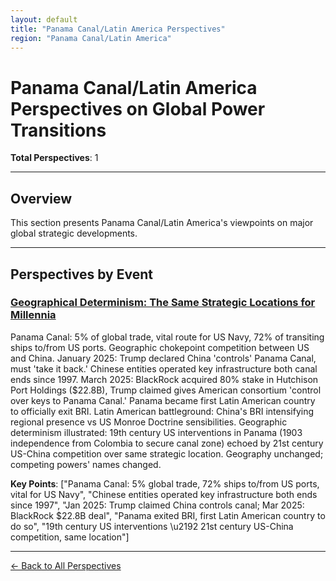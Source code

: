 ```yaml
---
layout: default
title: "Panama Canal/Latin America Perspectives"
region: "Panama Canal/Latin America"
---
```


# Panama Canal/Latin America Perspectives on Global Power Transitions

**Total Perspectives**: 1

---

## Overview

This section presents Panama Canal/Latin America's viewpoints on major global strategic developments.

---

## Perspectives by Event

### [Geographical Determinism: The Same Strategic Locations for Millennia](/events/geographical-determinism-the-same-strategic-locations-for-millennia)

Panama Canal: 5% of global trade, vital route for US Navy, 72% of transiting ships to/from US ports. Geographic chokepoint competition between US and China. January 2025: Trump declared China 'controls' Panama Canal, must 'take it back.' Chinese entities operated key infrastructure both canal ends since 1997. March 2025: BlackRock acquired 80% stake in Hutchison Port Holdings ($22.8B), Trump claimed gives American consortium 'control over keys to Panama Canal.' Panama became first Latin American country to officially exit BRI. Latin American battleground: China's BRI intensifying regional presence vs US Monroe Doctrine sensibilities. Geographic determinism illustrated: 19th century US interventions in Panama (1903 independence from Colombia to secure canal zone) echoed by 21st century US-China competition over same strategic location. Geography unchanged; competing powers' names changed.

**Key Points**: ["Panama Canal: 5% global trade, 72% ships to/from US ports, vital for US Navy", "Chinese entities operated key infrastructure both ends since 1997", "Jan 2025: Trump claimed China controls canal; Mar 2025: BlackRock $22.8B deal", "Panama exited BRI, first Latin American country to do so", "19th century US interventions \u2192 21st century US-China competition, same location"]

---



[← Back to All Perspectives](/perspectives/)
